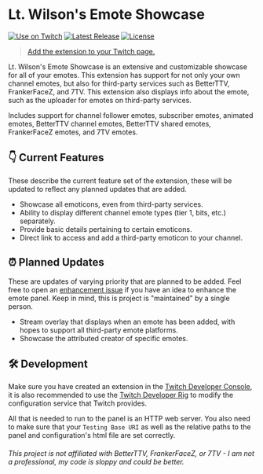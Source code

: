 # Lt. Wilson's Emote Showcase 
[![Use on Twitch](https://img.shields.io/badge/Extension-On%20Twitch-blueviolet?style=for-the-badge)](https://dashboard.twitch.tv/extensions/z74n08zmes3d4urpt7xvri40ayu8xl) [![Latest Release](https://img.shields.io/github/v/release/rcwdev/emote-showcase?style=for-the-badge)](https://github.com/rcwdev/emote-showcase/releases) [![License](https://img.shields.io/github/license/rcwdev/emote-showcase?style=for-the-badge)](./LICENSE)

> [Add the extension to your Twitch page.](https://dashboard.twitch.tv/extensions/z74n08zmes3d4urpt7xvri40ayu8xl)

Lt. Wilson's Emote Showcase is an extensive and customizable showcase for all of your emotes. This extension has support for not only your own channel emotes, but also for third-party services such as BetterTTV, FrankerFaceZ, and 7TV. This extension also displays info about the emote, such as the uploader for emotes on third-party services.

Includes support for channel follower emotes, subscriber emotes, animated emotes, BetterTTV channel emotes, BetterTTV shared emotes, FrankerFaceZ emotes, and 7TV emotes.

## 👇 Current Features

These describe the current feature set of the extension, these will be updated to reflect any planned updates that are added.

- Showcase all emoticons, even from third-party services.
- Ability to display different channel emote types (tier 1, bits, etc.) separately.
- Provide basic details pertaining to certain emoticons.
- Direct link to access and add a third-party emoticon to your channel.

## ⏰ Planned Updates

These are updates of varying priority that are planned to be added. Feel free to open an [enhancement issue](https://github.com/rcwdev/emote-showcase/issues) if you have an idea to enhance the emote panel. Keep in mind, this is project is "maintained" by a single person.

- Stream overlay that displays when an emote has been added, with hopes to support all third-party emote platforms.
- Showcase the attributed creator of specific emotes.

## 🛠️ Development

Make sure you have created an extension in the [Twitch Developer Console](https://dev.twitch.tv/console), it is also recommended to use the [Twitch Developer Rig](https://dev.twitch.tv/docs/extensions/rig) to modify the configuration service that Twitch provides.

All that is needed to run to the panel is an HTTP web server. You also need to make sure that your `Testing Base URI` as well as the relative paths to the panel and configuration's html file are set correctly.

###### This project is not affiliated with BetterTTV, FrankerFaceZ, or 7TV - I am not a professional, my code is sloppy and could be better.